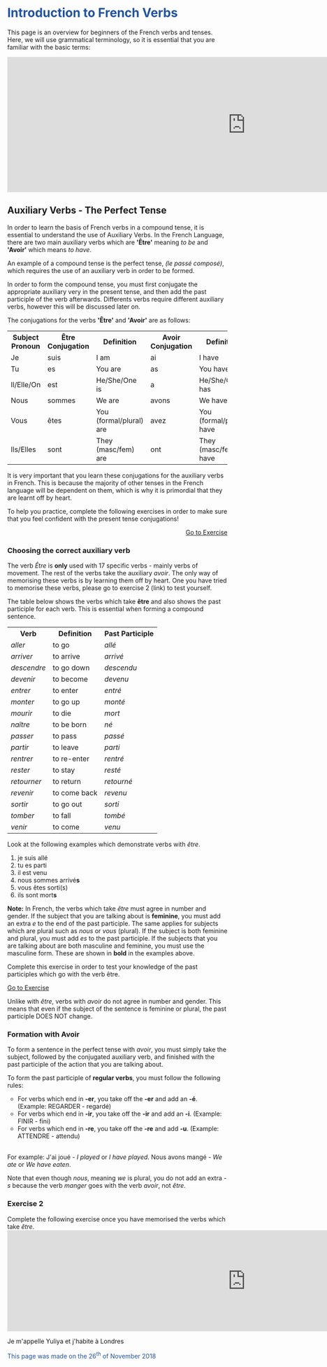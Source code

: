 <h1 style="color:#22539f;">Introduction to French Verbs</h1>

<p> 
  This page is an overview for beginners of the French verbs and tenses. Here, we will use grammatical terminology, so it is essential that you are familiar with the basic terms:
</p>
<iframe src="https://h5p.org/h5p/embed/369358" width="1090" height="309" frameborder="0" allowfullscreen="allowfullscreen"></iframe><script src="https://h5p.org/sites/all/modules/h5p/library/js/h5p-resizer.js" charset="UTF-8"></script>
<br>

<h2>Auxiliary Verbs - The Perfect Tense</h2>
<p>
  In order to learn the basis of French verbs in a compound tense, it is essential to understand the use of Auxiliary Verbs.
  In the French Language, there are two main auxiliary verbs which are <b>'Être'</b> meaning <i>to be</i> and <b>'Avoir'</b> which means <i>to have</i>. </p>
<p>An example of a compound tense is the perfect tense, <i>(le passé composé)</i>, which requires the use of an auxiliary verb in order to be formed.</p>
<p>In order to form the compound tense, you must first conjugate the appropriate auxiliary very in the present tense, and then add the past participle of the verb afterwards. Differents verbs require different auxiliary verbs, however this will be discussed later on. </p>

<p>The conjugations for the verbs <b>'Être'</b> and <b>'Avoir'</b> are as follows:</p>

<table>
  <tr>
    <th>Subject Pronoun</th><th>Être Conjugation</th><th>Definition</th><th>Avoir Conjugation</th><th>Definition</th>
  </tr>
  <tr>
    <td>Je</td>
    <td>suis</td>
    <td>I am</td>
    <td>ai</td>
    <td>I have</td>
  </tr>
  <tr>
    <td>Tu</td>
    <td>es</td>
    <td>You are</td>
    <td>as</td>
    <td>You have</td>
  </tr>
  <tr>
    <td>Il/Elle/On</td>
    <td>est</td>
    <td>He/She/One is</td>
    <td>a</td>
    <td>He/She/One has</td>
  </tr>
  <tr>
    <td>Nous</td>
    <td>sommes</td>
    <td>We are</td>
    <td>avons</td>
    <td>We have</td>
  </tr>
  <tr>
    <td>Vous</td>
    <td>êtes</td>
    <td>You (formal/plural) are</td>
    <td>avez</td>
    <td>You (formal/plural) have</td>
  </tr>
  <tr>
    <td>Ils/Elles</td>
    <td>sont</td>
    <td>They (masc/fem) are</td>
    <td>ont</td>
    <td>They (masc/fem) have</td>
  </tr>
</table>
<p>It is very important that you learn these conjugations for the auxiliary verbs in French. This is because the majority of other tenses in the French language will be dependent on them, which is why it is primordial that they are learnt off by heart. </p>
<p>To help you practice, complete the following exercises in order to make sure that you feel confident with the present tense conjugations!</p>
<p>
  <a style="float:right;" href="conjugationexercises1.html" class="btn2">Go to Exercise </a>
  </p>
  <div style="clear:both;"> </div>

<h3>Choosing the correct auxiliary verb</h3>
<p> The verb <i>Être</i> is <b>only</b> used with 17 specific verbs - mainly verbs of movement. The rest of the verbs take the auxiliary <i>avoir</i>. The only way of memorising these verbs is by learning them off by heart. One you have tried to memorise these verbs, please go to exercise 2 (link) to test yourself. </p>

<p>The table below shows the verbs which take <b>être</b> and also shows the past participle for each verb. This is essential when forming a compound sentence.</p>

<table>
  <tr>
    <th>Verb</th><th>Definition</th><th>Past Participle</th>
  </tr>
  <tr>
    <td> <i>aller</i> </td>
    <td>to go</td>
    <td> <i>allé</i> </td>
  </tr>
  <tr> 
    <td> <i>arriver</i> </td>
    <td>to arrive</td>
    <td> <i>arrivé</i> </td>
  </tr>
  <tr>
    <td> <i>descendre</i> </td>
    <td>to go down</td>
    <td> <i>descendu</i> </td>
  </tr>
  <tr>
    <td> <i>devenir</i> </td>
    <td>to become</td>
    <td> <i>devenu</i> </td>
  </tr>
  <tr>
    <td> <i>entrer</i> </td>
    <td>to enter</td>
    <td> <i>entré</i> </td>
  </tr>
  <tr>
    <td> <i>monter</i> </td>
    <td>to go up</td>
    <td> <i>monté</i> </td>
  </tr>
  <tr>
    <td> <i>mourir</i> </td>
    <td>to die</td>
    <td> <i>mort</i> </td>
  </tr>
  <tr>
    <td> <i>naître</i> </td>
    <td>to be born</td>
    <td> <i>né</i> </td>
  </tr>
  <tr>
    <td> <i>passer</i> </td>
    <td>to pass</td>
    <td> <i>passé</i> </td>
  </tr>
  <tr>
    <td> <i>partir</i> </td>
    <td>to leave</td>
    <td> <i>parti</i> </td>
  </tr>
  <tr>
    <td> <i>rentrer</i> </td>
    <td>to re-enter</td>
    <td> <i>rentré</i> </td>
  </tr>
  <tr>
    <td> <i>rester</i> </td>
    <td>to stay</td>
    <td> <i>resté</i> </td>
  </tr>
  <tr>
    <td> <i>retourner</i> </td>
    <td>to return</td>
    <td> <i>retourné</i> </td>
  </tr>
  <tr>
    <td> <i>revenir</i> </td>
    <td>to come back</td>
    <td> <i>revenu</i> </td>
  </tr>
  <tr>
    <td> <i>sortir</i> </td>
    <td>to go out</td>
    <td> <i>sorti</i> </td>
  </tr>
  <tr>
    <td> <i>tomber</i> </td>
    <td>to fall</td>
    <td> <i>tombé</i> </td>
  </tr>
  <tr>
    <td> <i>venir</i> </td>
    <td>to come</td>
    <td> <i>venu</i> </td>
  </tr>
  </table>
 
  
 <p> Look at the following examples which demonstrate verbs with <i>être</i>.
  
  <ol type="1">
  <li>je suis allé</li>
  <li>tu es parti</li>
  <li>il est venu</li>
  <li>nous sommes arrivé<b>s</b></li>
  <li>vous êtes sorti(s)</li>
  <li>ils sont mort<b>s</b></li>
  </ol>
  
  <b>Note:</b> In French, the verbs which take <i>être</i> must agree in number and gender. If the subject that you are talking about is <b>feminine</b>, you must add an extra <i>e</i> to the end of the past participle. The same applies for subjects which are plural such as <i>nous</i> or <i>vous</i> (plural). If the subject is both feminine and plural, you must add <i>es</i> to the past participle. If the subjects that you are talking about are both masculine and feminine, you must use the masculine form. These are shown in <b>bold</b> in the examples above. 

<p>
  Complete this exercise in order to test your knowledge of the past participles which go with the verb être. 
  
  <a href="etrepastparticiple.html" class="btn2">Go to Exercise</a>
  
  </p>
  
  
  
  

<p> Unlike with <i>être</i>, verbs with <i>avoir</i> do not agree in number and gender. This means that even if the subject of the sentence is feminine or plural, the past participle DOES NOT change. </p>
<h3> Formation with Avoir</h3>
<p> To form a sentence in the perfect tense with <i>avoir</i>, you must simply take the subject, followed by the conjugated auxiliary verb, and finished with the past participle of the action that you are talking about. </p>
  <p>To form the past participle of <b>regular verbs</b>, you must follow the following rules:

<ul style="list-style-type:circle">
  <li>For verbs which end in <b>-er</b>, you take off the <b>-er</b> and add an <b>-é</b>. (Example: REGARDER - regardé)</li>
  <li>For verbs which end in <b>-ir</b>, you take off the <b>-ir</b> and add an <b>-i</b>. (Example: FINIR - fini)</li>
  <li>For verbs which end in <b>-re</b>, you take off the <b>-re</b> and add <b>-u</b>. (Example: ATTENDRE - attendu) </li>
    </ul>
    </p>
<br> 
For example: J'ai joué - <i>I played</i> or <i>I have played</i>. 
Nous avons mangé - <i>We ate</i> or <i>We have eaten</i>. 

Note that even though <i>nous</i>, meaning <i>we</i> is plural, you do not add an extra <i>-s</i> because the verb <i>manger</i> goes with the verb <i>avoir</i>, not <i>être</i>. 


<h3>Exercise 2</h3>
Complete the following exercise once you have memorised the verbs which take <i>être</i>. 
<iframe src="https://h5p.org/h5p/embed/369419" width="1090" height="231" frameborder="0" allowfullscreen="allowfullscreen"></iframe><script src="https://h5p.org/sites/all/modules/h5p/library/js/h5p-resizer.js" charset="UTF-8"></script>



  

<p lang="fr">Je m'appelle Yuliya et j'habite à Londres</p>

  
<p style="color:#22539f;">This page was made on the 26<sup>th</sup> of November 2018</p>
